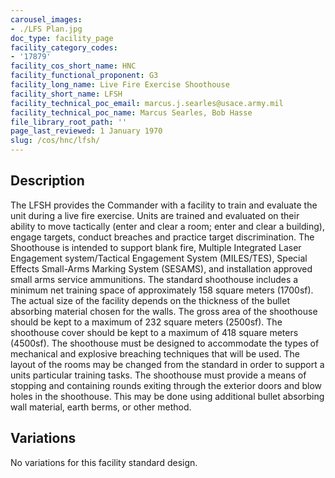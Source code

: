 ```yaml
---
carousel_images:
- ./LFS Plan.jpg
doc_type: facility_page
facility_category_codes:
- '17879'
facility_cos_short_name: HNC
facility_functional_proponent: G3
facility_long_name: Live Fire Exercise Shoothouse
facility_short_name: LFSH
facility_technical_poc_email: marcus.j.searles@usace.army.mil
facility_technical_poc_name: Marcus Searles, Bob Hasse
file_library_root_path: ''
page_last_reviewed: 1 January 1970
slug: /cos/hnc/lfsh/
---
```




## Description

The LFSH provides the Commander with a facility to train and evaluate the unit during a live fire exercise. Units are trained and evaluated on their ability to move tactically (enter and clear a room; enter and clear a building), engage targets, conduct breaches and practice target discrimination. The Shoothouse is intended to support blank fire, Multiple Integrated Laser Engagement system/Tactical Engagement System (MILES/TES), Special Effects Small-Arms Marking System (SESAMS), and installation approved small arms service ammunitions.
The standard shoothouse includes a minimum net training space of approximately 158 square meters (1700sf). The actual size of the facility depends on the thickness of the bullet absorbing material chosen for the walls. The gross area of the shoothouse should be kept to a maximum of 232 square meters (2500sf). The shoothouse cover should be kept to a maximum of 418 square meters (4500sf).
The shoothouse must be designed to accommodate the types of mechanical and explosive breaching techniques that will be used. The layout of the rooms may be changed from the standard in order to support a units particular training tasks. The shoothouse must provide a means of stopping and containing rounds exiting through the exterior doors and blow holes in the shoothouse. This may be done using additional bullet absorbing wall material, earth berms, or other method.

## Variations

No variations for this facility standard design.